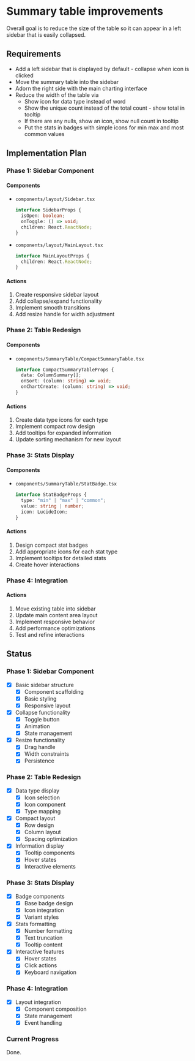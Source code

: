 # Summary table improvements

Overall goal is to reduce the size of the table so it can appear in a left sidebar that is easily collapsed.

## Requirements

- Add a left sidebar that is displayed by default - collapse when icon is clicked
- Move the summary table into the sidebar
- Adorn the right side with the main charting interface
- Reduce the width of the table via
  - Show icon for data type instead of word
  - Show the unique count instead of the total count - show total in tooltip
  - If there are any nulls, show an icon, show null count in tooltip
  - Put the stats in badges with simple icons for min max and most common values

## Implementation Plan

### Phase 1: Sidebar Component

#### Components

- `components/layout/Sidebar.tsx`

  ```typescript
  interface SidebarProps {
    isOpen: boolean;
    onToggle: () => void;
    children: React.ReactNode;
  }
  ```

- `components/layout/MainLayout.tsx`

  ```typescript
  interface MainLayoutProps {
    children: React.ReactNode;
  }
  ```

#### Actions

1. Create responsive sidebar layout
2. Add collapse/expand functionality
3. Implement smooth transitions
4. Add resize handle for width adjustment

### Phase 2: Table Redesign

#### Components

- `components/SummaryTable/CompactSummaryTable.tsx`

  ```typescript
  interface CompactSummaryTableProps {
    data: ColumnSummary[];
    onSort: (column: string) => void;
    onChartCreate: (column: string) => void;
  }
  ```

#### Actions

1. Create data type icons for each type
2. Implement compact row design
3. Add tooltips for expanded information
4. Update sorting mechanism for new layout

### Phase 3: Stats Display

#### Components

- `components/SummaryTable/StatBadge.tsx`

  ```typescript
  interface StatBadgeProps {
    type: "min" | "max" | "common";
    value: string | number;
    icon: LucideIcon;
  }
  ```

#### Actions

1. Design compact stat badges
2. Add appropriate icons for each stat type
3. Implement tooltips for detailed stats
4. Create hover interactions

### Phase 4: Integration

#### Actions

1. Move existing table into sidebar
2. Update main content area layout
3. Implement responsive behavior
4. Add performance optimizations
5. Test and refine interactions

## Status

### Phase 1: Sidebar Component

- [x] Basic sidebar structure
  - [x] Component scaffolding
  - [x] Basic styling
  - [x] Responsive layout
- [x] Collapse functionality
  - [x] Toggle button
  - [x] Animation
  - [x] State management
- [x] Resize functionality
  - [x] Drag handle
  - [x] Width constraints
  - [x] Persistence

### Phase 2: Table Redesign

- [x] Data type display
  - [x] Icon selection
  - [x] Icon component
  - [x] Type mapping
- [x] Compact layout
  - [x] Row design
  - [x] Column layout
  - [x] Spacing optimization
- [x] Information display
  - [x] Tooltip components
  - [x] Hover states
  - [x] Interactive elements

### Phase 3: Stats Display

- [x] Badge components
  - [x] Base badge design
  - [x] Icon integration
  - [x] Variant styles
- [x] Stats formatting
  - [x] Number formatting
  - [x] Text truncation
  - [x] Tooltip content
- [x] Interactive features
  - [x] Hover states
  - [x] Click actions
  - [x] Keyboard navigation

### Phase 4: Integration

- [x] Layout integration
  - [x] Component composition
  - [x] State management
  - [x] Event handling

### Current Progress

Done.
